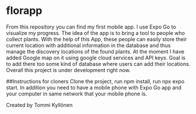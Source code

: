 # florapp

From this repository you can find my first mobile app. I use Expo Go to visualize my progress. 
The idea of ​​the app is to bring a tool to people who collect plants. With the help of this App, these people can easily store their current location with additional information in the database and thus manage the discovery locations of the found plants.
At the moment I have added Google map on it using google cloud services and API keys. Goal is to add there too some kind of database where users can add their locations. Overall this project is under development right now.

##Instructions for cloners
Clone the project, run npm install, run npx expo start. In addition you need to have a mobile phone with Expo Go app and your computer in same network that your mobile phone is.

Created by Tommi Kyllönen
